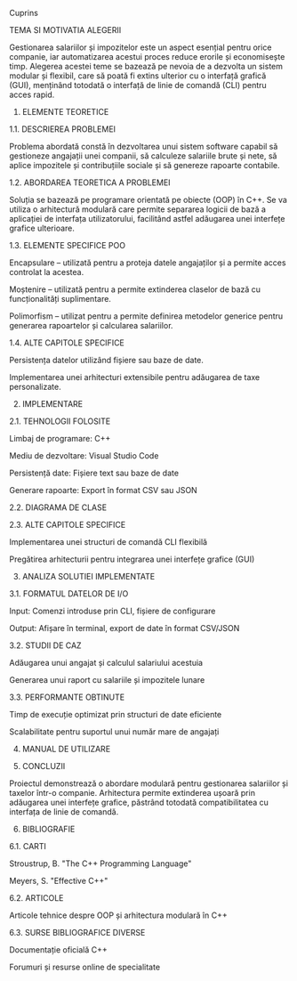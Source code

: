Cuprins

TEMA SI MOTIVATIA ALEGERII

Gestionarea salariilor și impozitelor este un aspect esențial pentru orice companie, iar automatizarea acestui proces reduce erorile și economisește timp. Alegerea acestei teme se bazează pe nevoia de a dezvolta un sistem modular și flexibil, care să poată fi extins ulterior cu o interfață grafică (GUI), menținând totodată o interfață de linie de comandă (CLI) pentru acces rapid.

1. ELEMENTE TEORETICE

1.1. DESCRIEREA PROBLEMEI

Problema abordată constă în dezvoltarea unui sistem software capabil să gestioneze angajații unei companii, să calculeze salariile brute și nete, să aplice impozitele și contribuțiile sociale și să genereze rapoarte contabile.

1.2. ABORDAREA TEORETICA A PROBLEMEI

Soluția se bazează pe programare orientată pe obiecte (OOP) în C++. Se va utiliza o arhitectură modulară care permite separarea logicii de bază a aplicației de interfața utilizatorului, facilitând astfel adăugarea unei interfețe grafice ulterioare.

1.3. ELEMENTE SPECIFICE POO

Encapsulare – utilizată pentru a proteja datele angajaților și a permite acces controlat la acestea.

Moștenire – utilizată pentru a permite extinderea claselor de bază cu funcționalități suplimentare.

Polimorfism – utilizat pentru a permite definirea metodelor generice pentru generarea rapoartelor și calcularea salariilor.

1.4. ALTE CAPITOLE SPECIFICE

Persistența datelor utilizând fișiere sau baze de date.

Implementarea unei arhitecturi extensibile pentru adăugarea de taxe personalizate.

2. IMPLEMENTARE

2.1. TEHNOLOGII FOLOSITE

Limbaj de programare: C++

Mediu de dezvoltare: Visual Studio Code

Persistență date: Fișiere text sau baze de date

Generare rapoarte: Export în format CSV sau JSON

2.2. DIAGRAMA DE CLASE





2.3. ALTE CAPITOLE SPECIFICE

Implementarea unei structuri de comandă CLI flexibilă

Pregătirea arhitecturii pentru integrarea unei interfețe grafice (GUI)

3. ANALIZA SOLUTIEI IMPLEMENTATE

3.1. FORMATUL DATELOR DE I/O

Input: Comenzi introduse prin CLI, fișiere de configurare

Output: Afișare în terminal, export de date în format CSV/JSON

3.2. STUDII DE CAZ

Adăugarea unui angajat și calculul salariului acestuia

Generarea unui raport cu salariile și impozitele lunare

3.3. PERFORMANTE OBTINUTE

Timp de execuție optimizat prin structuri de date eficiente

Scalabilitate pentru suportul unui număr mare de angajați

4. MANUAL DE UTILIZARE




5. CONCLUZII

Proiectul demonstrează o abordare modulară pentru gestionarea salariilor și taxelor într-o companie. Arhitectura permite extinderea ușoară prin adăugarea unei interfețe grafice, păstrând totodată compatibilitatea cu interfața de linie de comandă.

6. BIBLIOGRAFIE

6.1. CARTI

Stroustrup, B. "The C++ Programming Language"

Meyers, S. "Effective C++"

6.2. ARTICOLE

Articole tehnice despre OOP și arhitectura modulară în C++

6.3. SURSE BIBLIOGRAFICE DIVERSE

Documentație oficială C++

Forumuri și resurse online de specialitate

